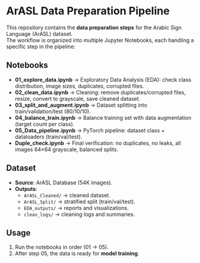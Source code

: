 # ArASL Data Preparation Pipeline

This repository contains the **data preparation steps** for the Arabic Sign Language (ArASL) dataset.  
The workflow is organized into multiple Jupyter Notebooks, each handling a specific step in the pipeline:

##  Notebooks
- **01_explore_data.ipynb** → Exploratory Data Analysis (EDA): check class distribution, image sizes, duplicates, corrupted files.
- **02_clean_data.ipynb** → Cleaning: remove duplicates/corrupted files, resize, convert to grayscale, save cleaned dataset.
- **03_split_and_augment.ipynb** → Dataset splitting into train/validation/test (80/10/10).
- **04_balance_train.ipynb** → Balance training set with data augmentation (target count per class).
- **05_Data_pipeline.ipynb** → PyTorch pipeline: dataset class + dataloaders (train/val/test).
- **Duple_check.ipynb** → Final verification: no duplicates, no leaks, all images 64×64 grayscale, balanced splits.

## Dataset
- **Source**: ArASL Database (54K images).  
- **Outputs**:  
  - `ArASL_Cleaned/` → cleaned dataset.  
  - `ArASL_Split/` → stratified split (train/val/test).  
  - `EDA_outputs/` → reports and visualizations.  
  - `clean_logs/` → cleaning logs and summaries.  

## Usage
1. Run the notebooks in order (01 → 05).  
2. After step 05, the data is ready for **model training**.  
